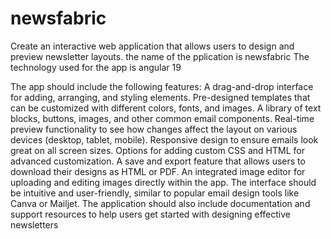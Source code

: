 
# newsfabric

Create an interactive web application that allows users to design and preview newsletter layouts.
the name of the pplication is newsfabric
The technology used for the app is angular 19

The app should include the following features:
A drag-and-drop interface for adding, arranging, and styling elements.
Pre-designed templates that can be customized with different colors, fonts, and images.
A library of text blocks, buttons, images, and other common email components.
Real-time preview functionality to see how changes affect the layout on various devices (desktop, tablet, mobile).
Responsive design to ensure emails look great on all screen sizes.
Options for adding custom CSS and HTML for advanced customization.
A save and export feature that allows users to download their designs as HTML or PDF.
An integrated image editor for uploading and editing images directly within the app.
The interface should be intuitive and user-friendly, similar to popular email design tools like Canva or Mailjet. The application should also include documentation and support resources to help users get started with designing effective newsletters
